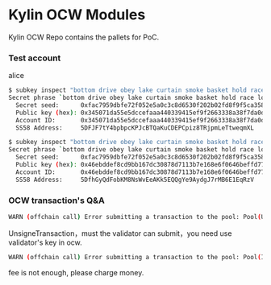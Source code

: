 # Kylin OCW Modules

Kylin OCW Repo contains the pallets for PoC.

### Test account
alice
```bash
$ subkey inspect "bottom drive obey lake curtain smoke basket hold race lonely fit walk" --scheme ed25519
Secret phrase `bottom drive obey lake curtain smoke basket hold race lonely fit walk` is account:
  Secret seed:      0xfac7959dbfe72f052e5a0c3c8d6530f202b02fd8f9f5ca3580ec8deb7797479e
  Public key (hex): 0x345071da55e5dccefaaa440339415ef9f2663338a38f7da0df21be5ab4e055ef
  Account ID:       0x345071da55e5dccefaaa440339415ef9f2663338a38f7da0df21be5ab4e055ef
  SS58 Address:     5DFJF7tY4bpbpcKPJcBTQaKuCDEPCpiz8TRjpmLeTtweqmXL

$ subkey inspect "bottom drive obey lake curtain smoke basket hold race lonely fit walk" --scheme  sr25519
Secret phrase `bottom drive obey lake curtain smoke basket hold race lonely fit walk` is account:
  Secret seed:      0xfac7959dbfe72f052e5a0c3c8d6530f202b02fd8f9f5ca3580ec8deb7797479e
  Public key (hex): 0x46ebddef8cd9bb167dc30878d7113b7e168e6f0646beffd77d69d39bad76b47a
  Account ID:       0x46ebddef8cd9bb167dc30878d7113b7e168e6f0646beffd77d69d39bad76b47a
  SS58 Address:     5DfhGyQdFobKM8NsWvEeAKk5EQQgYe9AydgJ7rMB6E1EqRzV

```

### OCW transaction's Q&A
```bash
WARN (offchain call) Error submitting a transaction to the pool: Pool(UnknownTransaction(UnknownTransaction::NoUnsignedValidator))
```
UnsigneTransaction，must the validator can submit，you need use validator's key in ocw.

```bash
WARN (offchain call) Error submitting a transaction to the pool: Pool(InvalidTransaction(InvalidTransaction::Payment)) 
```
fee is not enough, please charge money.
